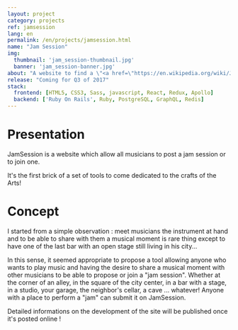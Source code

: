```yaml
---
layout: project
category: projects
ref: jamsession
lang: en
permalink: /en/projects/jamsession.html
name: "Jam Session"
img:
  thumbnail: 'jam_session-thumbnail.jpg'
  banner: 'jam_session-banner.jpg'
about: "A website to find a \"<a href=\"https://en.wikipedia.org/wiki/Jam_session\" class=\"animated\" target=\"_blank\">Jam session</a>\", play with others Musicians and... have fun !"
release: "Coming for Q3 of 2017"
stack:
  frontend: [HTML5, CSS3, Sass, javascript, React, Redux, Apollo]
  backend: ['Ruby On Rails', Ruby, PostgreSQL, GraphQL, Redis]
---
```

# Presentation

JamSession is a website which allow all musicians to post a jam session or to join one.

<p class="notice--info">
  It's the first brick of a set of tools to come dedicated to the crafts of the Arts!
</p>

# Concept

I started from a simple observation : meet musicians the instrument at hand and to be able to share with them a musical moment is rare thing except to have one of the last bar with an open stage still living in his city...

In this sense, it seemed appropriate to propose a tool allowing anyone who wants to play music and having the desire to share a musical moment with other musicians to be able to propose or join a "jam session". Whether at the corner of an alley, in the square of the city center, in a bar with a stage, in a studio, your garage, the neighbor's cellar, a cave ... whatever! Anyone with a place to perform a "jam" can submit it on JamSession.

<p class="notice--info">
  Detailed informations on the development of the site will be published once it's posted online !
</p>
